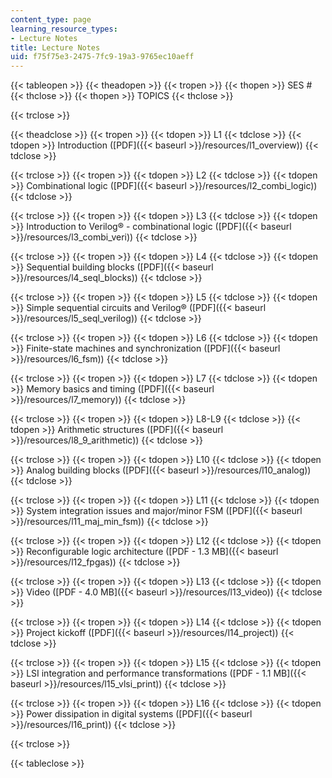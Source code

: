 ```yaml
---
content_type: page
learning_resource_types:
- Lecture Notes
title: Lecture Notes
uid: f75f75e3-2475-7fc9-19a3-9765ec10aeff
---
```


{{< tableopen >}}
{{< theadopen >}}
{{< tropen >}}
{{< thopen >}}
SES #
{{< thclose >}}
{{< thopen >}}
TOPICS
{{< thclose >}}

{{< trclose >}}

{{< theadclose >}}
{{< tropen >}}
{{< tdopen >}}
L1
{{< tdclose >}}
{{< tdopen >}}
Introduction ([PDF]({{< baseurl >}}/resources/l1_overview))
{{< tdclose >}}

{{< trclose >}}
{{< tropen >}}
{{< tdopen >}}
L2
{{< tdclose >}}
{{< tdopen >}}
Combinational logic ([PDF]({{< baseurl >}}/resources/l2_combi_logic))
{{< tdclose >}}

{{< trclose >}}
{{< tropen >}}
{{< tdopen >}}
L3
{{< tdclose >}}
{{< tdopen >}}
Introduction to Verilog® - combinational logic ([PDF]({{< baseurl >}}/resources/l3_combi_veri))
{{< tdclose >}}

{{< trclose >}}
{{< tropen >}}
{{< tdopen >}}
L4
{{< tdclose >}}
{{< tdopen >}}
Sequential building blocks ([PDF]({{< baseurl >}}/resources/l4_seql_blocks))
{{< tdclose >}}

{{< trclose >}}
{{< tropen >}}
{{< tdopen >}}
L5
{{< tdclose >}}
{{< tdopen >}}
Simple sequential circuits and Verilog® ([PDF]({{< baseurl >}}/resources/l5_seql_verilog))
{{< tdclose >}}

{{< trclose >}}
{{< tropen >}}
{{< tdopen >}}
L6
{{< tdclose >}}
{{< tdopen >}}
Finite-state machines and synchronization ([PDF]({{< baseurl >}}/resources/l6_fsm))
{{< tdclose >}}

{{< trclose >}}
{{< tropen >}}
{{< tdopen >}}
L7
{{< tdclose >}}
{{< tdopen >}}
Memory basics and timing ([PDF]({{< baseurl >}}/resources/l7_memory))
{{< tdclose >}}

{{< trclose >}}
{{< tropen >}}
{{< tdopen >}}
L8-L9
{{< tdclose >}}
{{< tdopen >}}
Arithmetic structures ([PDF]({{< baseurl >}}/resources/l8_9_arithmetic))
{{< tdclose >}}

{{< trclose >}}
{{< tropen >}}
{{< tdopen >}}
L10
{{< tdclose >}}
{{< tdopen >}}
Analog building blocks ([PDF]({{< baseurl >}}/resources/l10_analog))
{{< tdclose >}}

{{< trclose >}}
{{< tropen >}}
{{< tdopen >}}
L11
{{< tdclose >}}
{{< tdopen >}}
System integration issues and major/minor FSM ([PDF]({{< baseurl >}}/resources/l11_maj_min_fsm))
{{< tdclose >}}

{{< trclose >}}
{{< tropen >}}
{{< tdopen >}}
L12
{{< tdclose >}}
{{< tdopen >}}
Reconfigurable logic architecture ([PDF - 1.3 MB]({{< baseurl >}}/resources/l12_fpgas))
{{< tdclose >}}

{{< trclose >}}
{{< tropen >}}
{{< tdopen >}}
L13
{{< tdclose >}}
{{< tdopen >}}
Video ([PDF - 4.0 MB]({{< baseurl >}}/resources/l13_video))
{{< tdclose >}}

{{< trclose >}}
{{< tropen >}}
{{< tdopen >}}
L14
{{< tdclose >}}
{{< tdopen >}}
Project kickoff ([PDF]({{< baseurl >}}/resources/l14_project))
{{< tdclose >}}

{{< trclose >}}
{{< tropen >}}
{{< tdopen >}}
L15
{{< tdclose >}}
{{< tdopen >}}
LSI integration and performance transformations ([PDF - 1.1 MB]({{< baseurl >}}/resources/l15_vlsi_print))
{{< tdclose >}}

{{< trclose >}}
{{< tropen >}}
{{< tdopen >}}
L16
{{< tdclose >}}
{{< tdopen >}}
Power dissipation in digital systems ([PDF]({{< baseurl >}}/resources/l16_print))
{{< tdclose >}}

{{< trclose >}}

{{< tableclose >}}